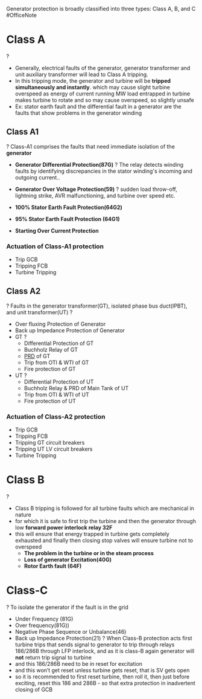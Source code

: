 Generator protection is broadly classified into three types: Class A, B, and C
#OfficeNote
# Class A
?
- Generally, electrical faults of the generator, generator transformer and unit auxiliary transformer will lead to Class A tripping.
- In this tripping mode, the generator and turbine will be **tripped simultaneously and instantly**. which may cause slight turbine overspeed as energy of current running MW load entrapped in turbine makes turbine to rotate and so may cause overspeed, so slightly unsafe
- Ex: stator earth fault and the differential fault in a generator are the faults that show problems in the generator winding
<!--SR:!2024-07-06,3,250-->

## Class A1
?
Class-A1 comprises the faults that need immediate isolation of the **generator**
<!--SR:!2024-07-06,3,250-->

- **Generator Differential Protection(87G)**
?
    The relay detects winding faults by identifying discrepancies in the stator winding's incoming and outgoing current..
<!--SR:!2024-07-05,1,228-->

- **Generator Over Voltage Protection(59)**
    ?
    sudden load throw-off, lightning strike, AVR malfunctioning, and turbine over speed etc.
<!--SR:!2024-07-05,1,228-->

- **100% Stator Earth Fault Protection(64G2)**

- **95% Stator Earth Fault Protection (64G1)**

- **Starting Over Current Protection**
<!--SR:!2024-07-06,3,250-->

### Actuation of Class-A1 protection

- Trip GCB
- Tripping FCB
- Turbine Tripping

## Class A2
?
Faults in the generator transformer(GT), isolated phase bus duct(IPBT), and unit transformer(UT)
?
- Over fluxing Protection of Generator
- Back up Impedance Protection of Generator
- GT
?
    - Differential Protection of GT
    - Buchholz Relay of GT
    - [PRD](https://www.electricalvolt.com/2019/12/prd-of-transformer-pressure-relief-device-for-transformer/) of GT
    - Trip from OTI & WTI of GT
    - Fire protection of GT
- UT
?
    - Differential Protection of UT
    - Buchholz Relay & PRD of Main Tank of UT
    - Trip from OTI & WTI of UT
    - Fire protection of UT
<!--SR:!2024-07-06,3,250-->

### Actuation of Class-A2 protection

- Trip GCB
- Tripping FCB
- Tripping GT circuit breakers
- Tripping UT LV circuit breakers
- Turbine Tripping

# Class B
?
- Class B tripping is followed for all turbine faults which are mechanical in nature
- for which it is safe to first trip the turbine and then the generator through low **forward power interlock relay 32F**
- this will ensure that energy trapped in turbine gets completely exhausted and finally then closing stop valves will ensure turbine not to overspeed
    - **The problem in the turbine or in the steam process**
    - **Loss of generator Excitation(40G)**
    - **Rotor Earth fault (64F)**
<!--SR:!2024-07-06,3,250-->

# **Class-C**
?
To isolate the generator if the fault is in the grid
- Under Frequency (81G)
- Over frequency(81G))
- Negative Phase Sequence or Unbalance(46)
- Back up Impedance Protection(21)
?
When Class-B protection acts first turbine trips that sends signal to generator to trip through relays 186/286B through LFP interlock, and as it is class-B again generator will **not** return trip signal to turbine
- and this 186/286B need to be in reset for excitation
- and this won’t get reset unless turbine gets reset, that is SV gets open
- so it is recommended to first reset turbine, then roll it, then just before exciting, reset this 186 and 286B - so that extra protection in inadvertent closing of GCB
<!--SR:!2024-07-05,1,210-->